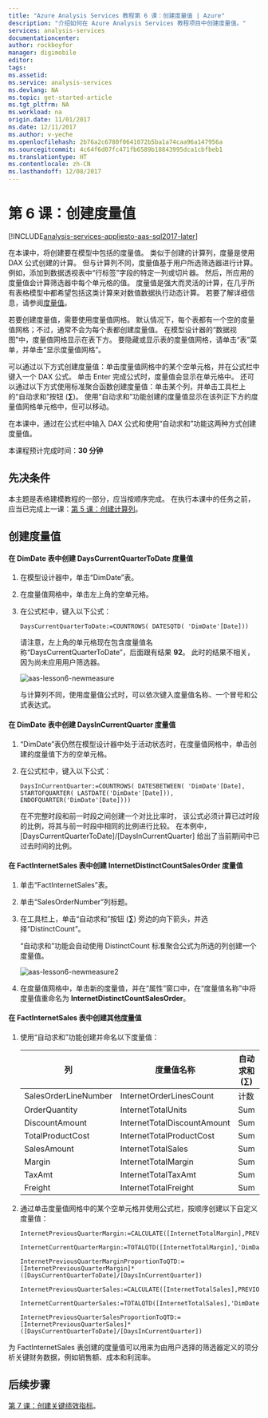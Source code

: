```yaml
---
title: "Azure Analysis Services 教程第 6 课：创建度量值 | Azure"
description: "介绍如何在 Azure Analysis Services 教程项目中创建度量值。"
services: analysis-services
documentationcenter: 
author: rockboyfor
manager: digimobile
editor: 
tags: 
ms.assetid: 
ms.service: analysis-services
ms.devlang: NA
ms.topic: get-started-article
ms.tgt_pltfrm: NA
ms.workload: na
origin.date: 11/01/2017
ms.date: 12/11/2017
ms.author: v-yeche
ms.openlocfilehash: 2b76a2c6780f0641072b5ba1a74caa96a147956a
ms.sourcegitcommit: 4c64f6d07fc471fb6589b18843995dca1cbfbeb1
ms.translationtype: HT
ms.contentlocale: zh-CN
ms.lasthandoff: 12/08/2017
---
```

# <a name="lesson-6-create-measures"></a>第 6 课：创建度量值

[!INCLUDE[analysis-services-appliesto-aas-sql2017-later](../../../includes/analysis-services-appliesto-aas-sql2017-later.md)]

在本课中，将创建要在模型中包括的度量值。 类似于创建的计算列，度量是使用 DAX 公式创建的计算。 但与计算列不同，度量值基于用户所选筛选器进行计算。 例如，添加到数据透视表中“行标签”字段的特定一列或切片器。 然后，所应用的度量值会计算筛选器中每个单元格的值。 度量值是强大而灵活的计算，在几乎所有表格模型中都希望包括这类计算来对数值数据执行动态计算。 若要了解详细信息，请参阅[度量值](https://docs.microsoft.com/sql/analysis-services/tabular-models/measures-ssas-tabular)。

若要创建度量值，需要使用度量值网格。 默认情况下，每个表都有一个空的度量值网格；不过，通常不会为每个表都创建度量值。 在模型设计器的“数据视图”中，度量值网格显示在表下方。 要隐藏或显示表的度量值网格，请单击“表”菜单，并单击“显示度量值网格”。  

可以通过以下方式创建度量值：单击度量值网格中的某个空单元格，并在公式栏中键入一个 DAX 公式。 单击 Enter 完成公式时，度量值会显示在单元格中。 还可以通过以下方式使用标准聚合函数创建度量值：单击某个列，并单击工具栏上的“自动求和”按钮 (**∑**)。 使用“自动求和”功能创建的度量值显示在该列正下方的度量值网格单元格中，但可以移动。  

在本课中，通过在公式栏中输入 DAX 公式和使用“自动求和”功能这两种方式创建度量值。  

本课程预计完成时间：**30 分钟**  

## <a name="prerequisites"></a>先决条件  
本主题是表格建模教程的一部分，应当按顺序完成。 在执行本课中的任务之前，应当已完成上一课：[第 5 课：创建计算列](../tutorials/aas-lesson-5-create-calculated-columns.md)。  

## <a name="create-measures"></a>创建度量值  

#### <a name="to-create-a-dayscurrentquartertodate-measure-in-the-dimdate-table"></a>在 DimDate 表中创建 DaysCurrentQuarterToDate 度量值  

1.  在模型设计器中，单击“DimDate”表。  

2.  在度量值网格中，单击左上角的空单元格。  

3.  在公式栏中，键入以下公式：  

    ```
    DaysCurrentQuarterToDate:=COUNTROWS( DATESQTD( 'DimDate'[Date])) 
    ```

    请注意，左上角的单元格现在包含度量值名称“DaysCurrentQuarterToDate”，后面跟有结果 **92**。 此时的结果不相关，因为尚未应用用户筛选器。

    ![aas-lesson6-newmeasure](../tutorials/media/aas-lesson6-newmeasure.png) 

    与计算列不同，使用度量值公式时，可以依次键入度量值名称、一个冒号和公式表达式。

#### <a name="to-create-a-daysincurrentquarter-measure-in-the-dimdate-table"></a>在 DimDate 表中创建 DaysInCurrentQuarter 度量值  

1.  “DimDate”表仍然在模型设计器中处于活动状态时，在度量值网格中，单击创建的度量值下方的空单元格。  

2.  在公式栏中，键入以下公式：  

    ```
    DaysInCurrentQuarter:=COUNTROWS( DATESBETWEEN( 'DimDate'[Date], STARTOFQUARTER( LASTDATE('DimDate'[Date])), ENDOFQUARTER('DimDate'[Date])))
    ```

    在不完整时段和前一时段之间创建一个对比比率时， 该公式必须计算已过时段的比例，将其与前一时段中相同的比例进行比较。 在本例中，[DaysCurrentQuarterToDate]/[DaysInCurrentQuarter] 给出了当前期间中已过去时间的比例。  

#### <a name="to-create-an-internetdistinctcountsalesorder-measure-in-the-factinternetsales-table"></a>在 FactInternetSales 表中创建 InternetDistinctCountSalesOrder 度量值  

1.  单击“FactInternetSales”表。   

2.  单击“SalesOrderNumber”列标题。  

3.  在工具栏上，单击“自动求和”按钮 (**∑**) 旁边的向下箭头，并选择“DistinctCount”。  

    “自动求和”功能会自动使用 DistinctCount 标准聚合公式为所选的列创建一个度量值。  

    ![aas-lesson6-newmeasure2](../tutorials/media/aas-lesson6-newmeasure2.png)

4.  在度量值网格中，单击新的度量值，并在“属性”窗口中，在“度量值名称”中将度量值重命名为 **InternetDistinctCountSalesOrder**。 

#### <a name="to-create-additional-measures-in-the-factinternetsales-table"></a>在 FactInternetSales 表中创建其他度量值  

1.  使用“自动求和”功能创建并命名以下度量值：  

    |列|度量值名称|自动求和 (∑)|公式|  
    |----------------|----------|-----------------|-----------|  
    |SalesOrderLineNumber|InternetOrderLinesCount|计数|=COUNTA([SalesOrderLineNumber])|  
    |OrderQuantity|InternetTotalUnits|Sum|=SUM([OrderQuantity])|  
    |DiscountAmount|InternetTotalDiscountAmount|Sum|=SUM([DiscountAmount])|  
    |TotalProductCost|InternetTotalProductCost|Sum|=SUM([TotalProductCost])|  
    |SalesAmount|InternetTotalSales|Sum|=SUM([SalesAmount])|  
    |Margin|InternetTotalMargin|Sum|=SUM([Margin])|  
    |TaxAmt|InternetTotalTaxAmt|Sum|=SUM([TaxAmt])|  
    |Freight|InternetTotalFreight|Sum|=SUM([Freight])|  

2.  通过单击度量值网格中的某个空单元格并使用公式栏，按顺序创建以下自定义度量值：  

    ```
    InternetPreviousQuarterMargin:=CALCULATE([InternetTotalMargin],PREVIOUSQUARTER('DimDate'[Date]))
    ```

    ```
    InternetCurrentQuarterMargin:=TOTALQTD([InternetTotalMargin],'DimDate'[Date])
    ```

    ```
    InternetPreviousQuarterMarginProportionToQTD:=[InternetPreviousQuarterMargin]*([DaysCurrentQuarterToDate]/[DaysInCurrentQuarter])
    ```

    ```
    InternetPreviousQuarterSales:=CALCULATE([InternetTotalSales],PREVIOUSQUARTER('DimDate'[Date]))
    ```

    ```
    InternetCurrentQuarterSales:=TOTALQTD([InternetTotalSales],'DimDate'[Date])
    ```

    ```
    InternetPreviousQuarterSalesProportionToQTD:=[InternetPreviousQuarterSales]*([DaysCurrentQuarterToDate]/[DaysInCurrentQuarter])
    ```

为 FactInternetSales 表创建的度量值可以用来为由用户选择的筛选器定义的项分析关键财务数据，例如销售额、成本和利润率。  

## <a name="whats-next"></a>后续步骤
[第 7 课：创建关键绩效指标](../tutorials/aas-lesson-7-create-key-performance-indicators.md)。

<!--Update_Description: update meta properties -->